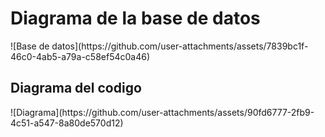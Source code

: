 <h1 style="font-black">Diagrama de la base de datos</h1>
![Base de datos](https://github.com/user-attachments/assets/7839bc1f-46c0-4ab5-a79a-c58ef54c0a46)
<h2 style="font-black">Diagrama del codigo</h1>
![Diagrama](https://github.com/user-attachments/assets/90fd6777-2fb9-4c51-a547-8a80de570d12)
